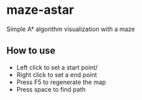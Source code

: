 # maze-astar
Simple A* algorithm visualization with a maze

## How to use
* Left click to set a start point/
* Right click to set a end point
* Press F5 to regenerate the map
* Press space to find path
